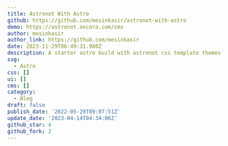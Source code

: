 ```yaml
---
title: Astronot With Astro
github: https://github.com/mesinkasir/astronot-with-astro
demo: https://astronot.axcora.com/cms
author: mesinkasir
author_link: https://github.com/mesinkasir
date: 2023-11-29T06:49:31.980Z
description: A starter astro build with astronot css template themes
ssg:
  - Astro
css: []
ui: []
cms: []
category:
  - Blog
draft: false
publish_date: '2022-05-29T09:07:51Z'
update_date: '2023-04-14T04:34:06Z'
github_star: 4
github_fork: 2
---
```

